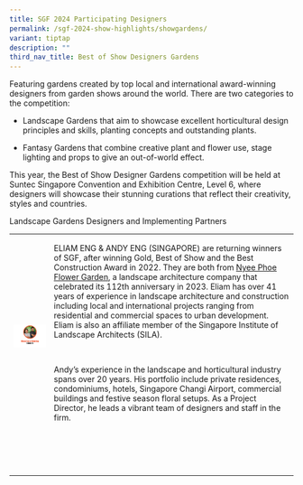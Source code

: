 ```yaml
---
title: SGF 2024 Participating Designers
permalink: /sgf-2024-show-highlights/showgardens/
variant: tiptap
description: ""
third_nav_title: Best of Show Designers Gardens
---
```

<p>Featuring gardens created by top local and international award-winning
designers from garden shows around the world. There are two categories
to the competition:</p>
<ul data-tight="true" class="tight">
<li>
<p>Landscape Gardens that aim to showcase excellent horticultural design
principles and skills, planting concepts and outstanding plants.</p>
</li>
<li>
<p>Fantasy Gardens that combine creative plant and flower use, stage lighting
and props to give an out-of-world effect.</p>
</li>
</ul>
<p>This year, the Best of Show Designer Gardens competition will be held
at Suntec Singapore Convention and Exhibition Centre, Level 6, where designers
will showcase their stunning curations that reflect their creativity, styles
and countries.</p>
<p></p>
<p>Landscape Gardens Designers and Implementing Partners</p>
<p></p>
<table>
<tbody>
<tr>
<td rowspan="1" colspan="1">
<p></p>
<div class="isomer-image-wrapper">
<img style="width: 100%" height="auto" width="100%" alt="" src="/images/SGF 2024/ElaimAndy.jpg">
</div>
</td>
<td rowspan="1" colspan="1">
<p>ELIAM ENG &amp; ANDY ENG (SINGAPORE) are returning winners of SGF, after
winning Gold, Best of Show and the Best Construction Award in 2022. They
are both from <a href="https://www.nyeephoe.com/" rel="noopener noreferrer nofollow" target="_blank">Nyee Phoe Flower Garden</a>,
a landscape architecture company that celebrated its 112th anniversary
in 2023. Eliam has over 41 years of experience in landscape architecture
and construction including local and international projects ranging from
residential and commercial spaces to urban development. Eliam is also an
affiliate member of the Singapore Institute of Landscape Architects (SILA).</p>
<p>&nbsp;</p>
<p>Andy’s experience in the landscape and horticultural industry spans over
20 years. His portfolio include private residences, condominiums, hotels,
Singapore Changi Airport, commercial buildings and festive season floral
setups. As a Project Director, he leads a vibrant team of designers and
staff in the firm.</p>
</td>
</tr>
<tr>
<td rowspan="1" colspan="1">
<p></p>
</td>
<td rowspan="1" colspan="1">
<p></p>
</td>
</tr>
<tr>
<td rowspan="1" colspan="1">
<p></p>
</td>
<td rowspan="1" colspan="1">
<p></p>
</td>
</tr>
<tr>
<td rowspan="1" colspan="1">
<p></p>
</td>
<td rowspan="1" colspan="1">
<p></p>
</td>
</tr>
<tr>
<td rowspan="1" colspan="1">
<p></p>
</td>
<td rowspan="1" colspan="1">
<p></p>
</td>
</tr>
</tbody>
</table>
<p></p>